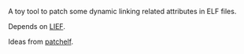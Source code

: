 A toy tool to patch some dynamic linking related attributes in ELF files.

Depends on [LIEF](https://github.com/lief-project/LIEF/).

Ideas from [patchelf](https://github.com/NixOS/patchelf/).